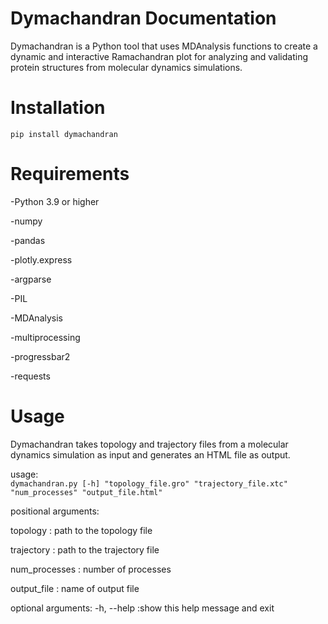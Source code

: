 # Dymachandran Documentation
Dymachandran is a Python tool that uses MDAnalysis functions to create a dynamic and interactive Ramachandran plot for analyzing and validating protein structures from molecular dynamics simulations.
# Installation

`pip install dymachandran` 

# Requirements

-Python 3.9 or higher

-numpy

-pandas

-plotly.express

-argparse

-PIL

-MDAnalysis

-multiprocessing

-progressbar2

-requests

# Usage

Dymachandran takes topology and trajectory files from a molecular dynamics simulation as input and generates an HTML file as output.

usage:  
`dymachandran.py [-h] "topology_file.gro" "trajectory_file.xtc" "num_processes" "output_file.html"`

positional arguments:

topology                             	: path to the topology file

trajectory                               	: path to the trajectory file

num_processes                    	: number of processes

output_file                             	: name of output file 

optional arguments:
  -h, --help                          :show this help message and exit


